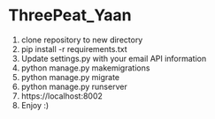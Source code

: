 # ThreePeat_Yaan

1) clone repository to new directory
2) pip install -r requirements.txt
3) Update settings.py with your email API information
4) python manage.py makemigrations
5) python manage.py migrate
6) python manage.py runserver
7) https://localhost:8002 
8) Enjoy :)


